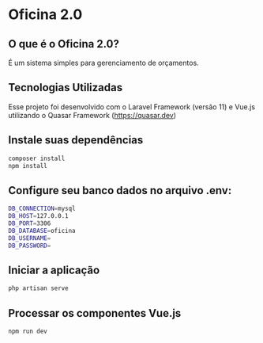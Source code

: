# Oficina 2.0

## O que é o Oficina 2.0?
É um sistema simples para gerenciamento de orçamentos.

## Tecnologias Utilizadas
Esse projeto foi desenvolvido com o Laravel Framework (versão 11) e Vue.js utilizando o Quasar Framework (https://quasar.dev)

## Instale suas dependências
```bash
composer install
npm install
```

## Configure seu banco dados no arquivo .env:
```bash
DB_CONNECTION=mysql
DB_HOST=127.0.0.1
DB_PORT=3306
DB_DATABASE=oficina
DB_USERNAME=
DB_PASSWORD=
```

## Iniciar a aplicação
```bash
php artisan serve
```

## Processar os componentes Vue.js
```bash
npm run dev
```
